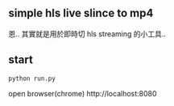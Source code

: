 simple hls live slince to mp4
---

恩.. 其實就是用於即時切 hls streaming 的小工具..



start 
---
```
python run.py
```

open browser(chrome) 
http://localhost:8080
